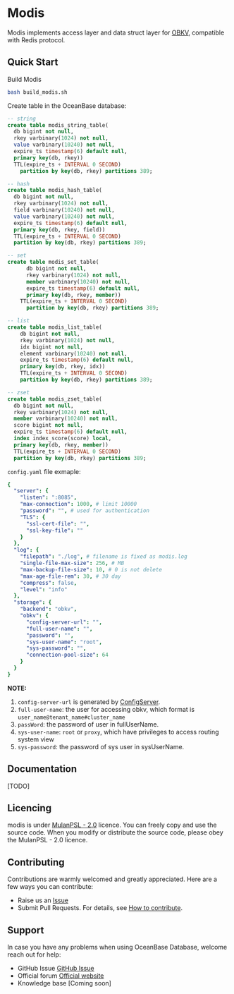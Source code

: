 # Modis
Modis implements access layer and data struct layer for [OBKV](https://github.com/oceanbase/obkv-table-client-go), compatible with Redis protocol.


## Quick Start
Build Modis
``` bash
bash build_modis.sh
```

Create table in the OceanBase database:

``` sql
-- string
create table modis_string_table(
  db bigint not null,
  rkey varbinary(1024) not null,
  value varbinary(10240) not null,
  expire_ts timestamp(6) default null,
  primary key(db, rkey))
  TTL(expire_ts + INTERVAL 0 SECOND)
	partition by key(db, rkey) partitions 389;

-- hash
create table modis_hash_table(
  db bigint not null,
  rkey varbinary(1024) not null,
  field varbinary(10240) not null,
  value varbinary(10240) not null,
  expire_ts timestamp(6) default null,
  primary key(db, rkey, field))
  TTL(expire_ts + INTERVAL 0 SECOND)
  partition by key(db, rkey) partitions 389;

-- set
create table modis_set_table(
	  db bigint not null,
	  rkey varbinary(1024) not null,
	  member varbinary(10240) not null,
	  expire_ts timestamp(6) default null,
	  primary key(db, rkey, member))
    TTL(expire_ts + INTERVAL 0 SECOND)
	  partition by key(db, rkey) partitions 389;

-- list
create table modis_list_table(
    db bigint not null,
    rkey varbinary(1024) not null,
    idx bigint not null,
    element varbinary(10240) not null,
    expire_ts timestamp(6) default null,
    primary key(db, rkey, idx))
    TTL(expire_ts + INTERVAL 0 SECOND)
    partition by key(db, rkey) partitions 389;

-- zset
create table modis_zset_table(
  db bigint not null,
  rkey varbinary(1024) not null,
  member varbinary(10240) not null,
  score bigint not null,
  expire_ts timestamp(6) default null,
  index index_score(score) local,
  primary key(db, rkey, member))
  TTL(expire_ts + INTERVAL 0 SECOND)
  partition by key(db, rkey) partitions 389;
```

`config.yaml` file exmaple:
``` yaml
{
  "server": {
    "listen": ":8085",
    "max-connection": 1000, # limit 10000
    "password": "", # used for authentication
    "TLS": {
      "ssl-cert-file": "",
      "ssl-key-file": ""
    }
  },
  "log": {
    "filepath": "./log", # filename is fixed as modis.log
    "single-file-max-size": 256, # MB
    "max-backup-file-size": 10, # 0 is not delete
    "max-age-file-rem": 30, # 30 day
    "compress": false,
    "level": "info"
  },
  "storage": {
    "backend": "obkv",
    "obkv": {
      "config-server-url": "",
      "full-user-name": "",
      "password": "",
      "sys-user-name": "root",
      "sys-password": "",
      "connection-pool-size": 64
    }
  }
}
```

**NOTE:**
1. `config-server-url` is generated by [ConfigServer](https://ask.oceanbase.com/t/topic/35601923).
2. `full-user-name`: the user for accessing obkv, which format is `user_name@tenant_name#cluster_name`
3. `passWord`: the password of user in fullUserName.
4. `sys-user-name`: `root` or `proxy`, which have privileges to access routing system view
5. `sys-password`: the password of sys user in sysUserName.

## Documentation
[TODO]

## Licencing

modis is under [MulanPSL - 2.0](http://license.coscl.org.cn/MulanPSL2) licence. You can freely copy and use the source code. When you modify or distribute the source code, please obey the MulanPSL - 2.0 licence.

## Contributing

Contributions are warmly welcomed and greatly appreciated. Here are a few ways you can contribute:

- Raise us an [Issue](https://github.com/oceanbase/modis/issues)
- Submit Pull Requests. For details, see [How to contribute](CONTRIBUTING.md).

## Support

In case you have any problems when using OceanBase Database, welcome reach out for help:

- GitHub Issue [GitHub Issue](https://github.com/oceanbase/modis/issues)
- Official forum [Official website](https://open.oceanbase.com)
- Knowledge base [Coming soon]

